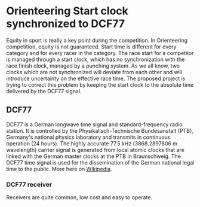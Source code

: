 # Orienteering Start clock synchronized to DCF77

Equity in sport is really a key point during the competition. In Orienteering competition, equity is not guaranteed. Start time is different for every category and for every racer in the category. The race start for a competitor is managed through a start clock, which has no synchronization with the race finish clock, managed by a punching system. As we all know, two clocks which are not synchronized will deviate from each other and will introduce uncertainty on the effective race time. The proposed project is trying to correct this problem by keeping the start clock to the absolute time delivered by the DCF77 signal.

## DCF77

DCF77 is a German longwave time signal and standard-frequency radio station. It
is controlled by the Physikalisch-Technische Bundesanstalt (PTB), Germany's national physics laboratory and transmits in continuous operation (24 hours). The highly accurate 77.5 kHz (3868.2897806 m wavelength) carrier signal is generated from local atomic clocks that are linked with the German master clocks at the PTB in Braunschweig. The DCF77 time signal is used for the dissemination of the German national legal time to the public. More here on [Wikipedia](https://en.wikipedia.org/wiki/DCF77).

### DCF77 receiver

Receivers are quite common, low cost and easy to operate.
